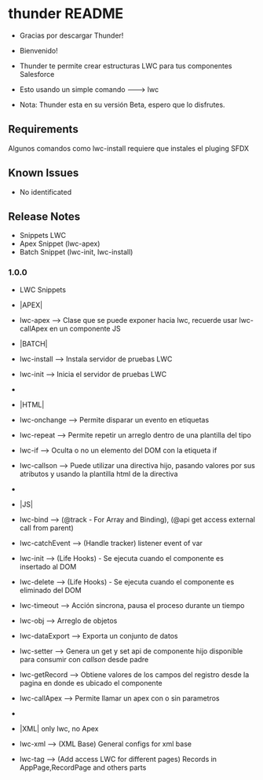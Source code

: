 # thunder README

- Gracias por descargar Thunder!

- Bienvenido! 
- Thunder te permite crear estructuras LWC para tus componentes Salesforce
- Esto usando un simple comando ---> lwc


- Nota: Thunder esta en su versión Beta, espero que lo disfrutes.
## Requirements

Algunos comandos como lwc-install requiere que instales el pluging SFDX


## Known Issues

- No identificated

## Release Notes

- Snippets LWC
- Apex Snippet (lwc-apex)
- Batch Snippet (lwc-init, lwc-install)

### 1.0.0

- LWC Snippets
- |APEX|
- lwc-apex --> Clase que se puede exponer hacia lwc, recuerde usar lwc-callApex en un componente JS

- |BATCH|
- lwc-install --> Instala servidor de pruebas LWC
- lwc-init --> Inicia el servidor de pruebas LWC
- 
- |HTML|
- lwc-onchange --> Permite disparar un evento en etiquetas </lightning-input>
- lwc-repeat --> Permite repetir un arreglo dentro de una plantilla del tipo </template>
- lwc-if --> Oculta o no un elemento del DOM con la etiqueta if
- lwc-callson --> Puede utilizar una directiva hijo, pasando valores por sus atributos y usando la plantilla html de la directiva
- 
- |JS|
- lwc-bind --> (@track - For Array and Binding), (@api get access external call from parent)
- lwc-catchEvent --> (Handle tracker) listener event of var
- lwc-init --> (Life Hooks) - Se ejecuta cuando el componente es insertado al DOM
- lwc-delete --> (Life Hooks) - Se ejecuta cuando el componente es eliminado del DOM
- lwc-timeout --> Acción sincrona, pausa el proceso durante un tiempo
- lwc-obj --> Arreglo de objetos
- lwc-dataExport --> Exporta un conjunto de datos
- lwc-setter --> Genera un get y set api de componente hijo disponible para consumir con *callson* desde padre
- lwc-getRecord --> Obtiene valores de los campos del registro desde la pagina en donde es ubicado el componente
- lwc-callApex --> Permite llamar un apex con o sin parametros
- 
- |XML| only lwc, no Apex
- lwc-xml --> (XML Base) General configs for xml base
- lwc-tag --> (Add access LWC for different pages) Records in AppPage,RecordPage and others parts